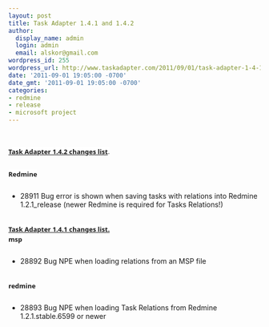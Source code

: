 ```yaml
---
layout: post
title: Task Adapter 1.4.1 and 1.4.2
author:
  display_name: admin
  login: admin
  email: alskor@gmail.com
wordpress_id: 255
wordpress_url: http://www.taskadapter.com/2011/09/01/task-adapter-1-4-1-and-1-4-2/
date: '2011-09-01 19:05:00 -0700'
date_gmt: '2011-09-01 19:05:00 -0700'
categories:
- redmine
- release
- microsoft project
---
```

<p><br/>
<div style="color: #7a7a7a; font-family: 'Lucida Grande', 'Lucida Sans Unicode', 'Segoe UI', Helvetica, Arial, sans-serif; font-size: 13px; line-height: 20px; margin-bottom: 25px;"><b style="background-color: white;"><a href="https://www.hostedredmine.com/projects/ta/versions/1169">Task Adapter 1.4.2 changes list</a>.</b></div>
<div style="font-family: 'Lucida Grande', 'Lucida Sans Unicode', 'Segoe UI', Helvetica, Arial, sans-serif; font-size: 13px; line-height: 20px; margin-bottom: 25px;"><span style="background-color: white;"><b>Redmine</b></span></div>
<ul>
<li>28911  Bug error is shown when saving tasks with relations into Redmine 1.2.1_release (newer Redmine is required for Tasks Relations!)</li></ul><br/>
<div style="font-family: 'Lucida Grande', 'Lucida Sans Unicode', 'Segoe UI', Helvetica, Arial, sans-serif; font-size: 13px; line-height: 20px; margin-bottom: 25px;"><span style="background-color: white;"><b><a href="https://www.hostedredmine.com/projects/ta/versions/1170">Task Adapter 1.4.1 changes list.</a></b><br/><b>msp&nbsp;</b></span></div>
<ul>
<li>28892 Bug NPE when loading relations from an MSP file</li></ul><br/>
<div style="font-family: 'Lucida Grande', 'Lucida Sans Unicode', 'Segoe UI', Helvetica, Arial, sans-serif; font-size: 13px; line-height: 20px; margin-bottom: 25px;"><span style="background-color: white;"><b>redmine</b></span></div>
<ul>
<li>28893  Bug NPE when loading Task Relations from Redmine 1.2.1.stable.6599 or newer</li></ul><br/></p>

